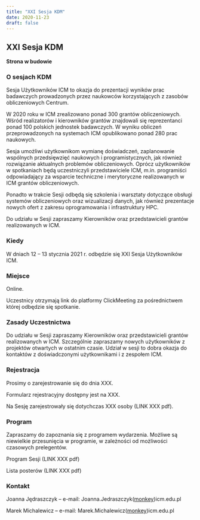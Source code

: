 ```yaml
---
title: "XXI Sesja KDM"
date: 2020-11-23
draft: false
---
```


## XXI Sesja KDM

**Strona w budowie**

### O sesjach KDM

Sesja Użytkowników ICM to okazja do prezentacji wyników prac badawczych prowadzonych przez naukowców korzystających z zasobów obliczeniowych Centrum.

W 2020 roku w ICM zrealizowano ponad 300 grantów obliczeniowych. Wśród realizatorów i kierowników grantów znajdowali się reprezentanci ponad 100 polskich jednostek badawczych. W wyniku obliczeń przeprowadzonych na systemach ICM opublikowano ponad 280 prac naukowych.

Sesja umożliwi użytkownikom wymianę doświadczeń, zaplanowanie wspólnych przedsięwzięć naukowych i programistycznych, jak również rozwiązanie aktualnych problemów obliczeniowych. Oprócz użytkowników w spotkaniach będą uczestniczyli przedstawiciele ICM, m.in. programiści odpowiadający za wsparcie techniczne i merytoryczne realizowanych w ICM grantów obliczeniowych.

Ponadto w trakcie Sesji odbędą się szkolenia i warsztaty dotyczące obsługi systemów obliczeniowych oraz wizualizacji danych, jak również prezentacje nowych ofert z zakresu oprogramowania i infrastruktury HPC.

Do udziału w Sesji zapraszamy Kierowników oraz przedstawicieli grantów realizowanych w ICM.

### Kiedy

W dniach 12 – 13 stycznia 2021 r. odbędzie się XXI Sesja Użytkowników ICM.

### Miejsce

Online.

Uczestnicy otrzymają link do platformy ClickMeeting za pośrednictwem której odbędzie się spotkanie.

### Zasady Uczestnictwa

Do udziału w Sesji zapraszamy Kierowników oraz przedstawicieli grantów realizowanych w ICM.
Szczególnie zapraszamy nowych użytkowników z projektów otwartych w ostatnim czasie.
Udział w sesji to dobra okazja do kontaktów z doświadczonymi użytkownikami i z zespołem ICM.

### Rejestracja

Prosimy o zarejestrowanie się do dnia XXX.

Formularz rejestracyjny dostępny jest na XXX.

Na Sesję zarejestrowały się dotychczas XXX osoby (LINK XXX pdf).

### Program

Zapraszamy do zapoznania się z programem wydarzenia.
Możliwe są niewielkie przesunięcia w programie, w zależności od możliwości czasowych prelegentów.

Program Sesji (LINK XXX pdf)

Lista posterów (LINK XXX pdf)

### Kontakt

Joanna Jędraszczyk – e-mail: Joanna.Jedraszczyk([monkey](https://en.wikipedia.org/wiki/At_sign#Names_in_other_languages))icm.edu.pl
<!-- , telefon: 22-87-49-200 -->

Marek Michalewicz – e-mail: Marek.Michalewicz([monkey](https://en.wikipedia.org/wiki/At_sign#Names_in_other_languages))icm.edu.pl
